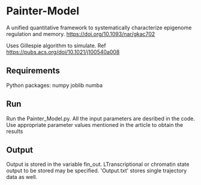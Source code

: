 # Painter-Model
A unified quantitative framework to systematically characterize epigenome regulation and memory. https://doi.org/10.1093/nar/gkac702

Uses Gillespie algorithm to simulate. Ref https://pubs.acs.org/doi/10.1021/j100540a008

## Requirements
Python packages: 
numpy 
joblib
numba

## Run
Run the Painter_Model.py. All the input parameters are desribed in the code. Use appropriate parameter values mentioned in the article to obtain the results

 
## Output
   Output is stored in the variable fin_out. LTranscriptional or chromatin state output to be stored may be specified. 'Output.txt' stores single trajectory data as well.  
   
